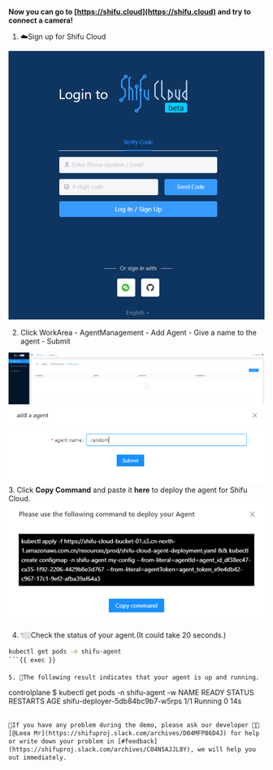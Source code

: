 
**Now you can go to [https://shifu.cloud](https://shifu.cloud) and try to connect a camera!**

1. ☁️Sign up for Shifu Cloud

![Shifu Cloud Login](https://raw.githubusercontent.com/Edgenesis/killercoda-shifu-demo/main/images/login-en.png)

2. Click WorkArea - AgentManagement - Add Agent - Give a name to the agent - Submit

![Add Agent](https://raw.githubusercontent.com/Edgenesis/killercoda-shifu-demo/main/images/agent-en.png)
![Name the Agent](https://raw.githubusercontent.com/Edgenesis/killercoda-shifu-demo/main/images/agentname-en.png)
3. Click **Copy Command** and paste it **here** to deploy the agent for Shifu Cloud.
![Deploy Agent](https://raw.githubusercontent.com/Edgenesis/killercoda-shifu-demo/main/images/deployagent-en.png)

4. 👇🏼Check the status of your agent.(It could take 20 seconds.)
```bash
kubectl get pods -n shifu-agent
```{{ exec }}

5. 👀The following result indicates that your agent is up and running.
```
controlplane $ kubectl get pods -n shifu-agent -w
NAME                              READY   STATUS    RESTARTS   AGE
shifu-deployer-5db84bc9b7-w5rps   1/1     Running   0          14s
```

🔔If you have any problem during the demo, please ask our developer 👷🏽[@Leea Mr](https://shifuproj.slack.com/archives/D04MFP86D4J) for help or write down your problem in [#feedback](https://shifuproj.slack.com/archives/C04N5AJJL8Y), we will help you out immediately.